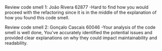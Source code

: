 Review code smell 1:
João Rivera 62877
-Hard to find how you would proceed with the refactoring since it is in the middle of the explanation of how you found this code smell.

Review code smell 2:
Gonçalo Cascais 60046
-Your analysis of the code smell is well done, You've accurately identified the potential issues and provided clear explanations on why they could impact maintainability and readability.
